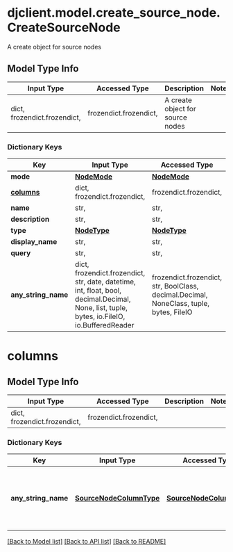 # djclient.model.create_source_node.CreateSourceNode

A create object for source nodes

## Model Type Info
Input Type | Accessed Type | Description | Notes
------------ | ------------- | ------------- | -------------
dict, frozendict.frozendict,  | frozendict.frozendict,  | A create object for source nodes | 

### Dictionary Keys
Key | Input Type | Accessed Type | Description | Notes
------------ | ------------- | ------------- | ------------- | -------------
**mode** | [**NodeMode**](NodeMode.md) | [**NodeMode**](NodeMode.md) |  | 
**[columns](#columns)** | dict, frozendict.frozendict,  | frozendict.frozendict,  |  | 
**name** | str,  | str,  |  | 
**description** | str,  | str,  |  | 
**type** | [**NodeType**](NodeType.md) | [**NodeType**](NodeType.md) |  | 
**display_name** | str,  | str,  |  | [optional] 
**query** | str,  | str,  |  | [optional] 
**any_string_name** | dict, frozendict.frozendict, str, date, datetime, int, float, bool, decimal.Decimal, None, list, tuple, bytes, io.FileIO, io.BufferedReader | frozendict.frozendict, str, BoolClass, decimal.Decimal, NoneClass, tuple, bytes, FileIO | any string name can be used but the value must be the correct type | [optional]

# columns

## Model Type Info
Input Type | Accessed Type | Description | Notes
------------ | ------------- | ------------- | -------------
dict, frozendict.frozendict,  | frozendict.frozendict,  |  | 

### Dictionary Keys
Key | Input Type | Accessed Type | Description | Notes
------------ | ------------- | ------------- | ------------- | -------------
**any_string_name** | [**SourceNodeColumnType**](SourceNodeColumnType.md) | [**SourceNodeColumnType**](SourceNodeColumnType.md) | any string name can be used but the value must be the correct type | [optional] 

[[Back to Model list]](../../README.md#documentation-for-models) [[Back to API list]](../../README.md#documentation-for-api-endpoints) [[Back to README]](../../README.md)

